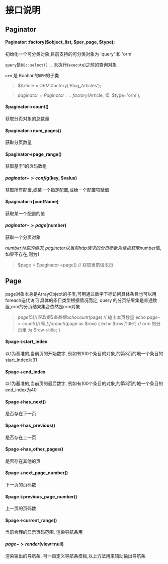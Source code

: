 # 接口说明

## Paginator

#### Paginator::factory($object_list, $per_page, $type);
初始化一个可分类对象,目前支持的可分类对象为 'query' 和 'orm'

`query`是`DB::select()..` 未执行(`execute`)之前的查询对象

`orm`  是 Koahan的`ORM`的子类 

> $Article = ORM::factory('Blog_Articles');

> $paginator = Paginator::factory($Article, 15, $type='orm');


#### $paginator->count() 
获取分页对象的总数量


#### $paginator->num_pages()
获取分页数量

#### $paginator->page_range()
获取基于1的页码数组

#### $paginator->config($key, $value)
获取所有配置,或某一个指定配置,或给一个配置项赋值

#### $paginator->[confName]
获取某一个配置的值

#### $paginator->page($number)
获取一个分页对象

$number 为空的情况, paginator 以当前http请求的分页参数为依据获取$number值,如果不存在,则为1

> $page = $paginator->page() // 获取当前请求页

## Page

page对象本身是ArrayObject的子类,可用通过数字下标访问具体条目也可以用foreach迭代访问
具体的条目类型根据情况而定, query 的分页结果集是普通数组,orm的分页结果集合依然是orm对象

> $page[5] // 获取第5条数据
> echo count($page)  // 输出本页数量
> echo $page->count()  // 同上
> foreach($page as $row) {
>   echo $row['title']   // orm 的分页里 为 $row->title;
> }


#### $page->start_index
以1为基准的,当前页的开始数字, 例如有100个条目的对象,的第3页的地一个条目的start_index为31

#### $page->end_index
以1为基准的,当前页的最后数字, 例如有100个条目的对象,的第3页的地一个条目的end_index为40

#### $page->has_next()
是否存在下一页

#### $page->has_previous()
是否存在上一页

#### $page->has_other_pages()
是否存在其他的页

#### $page->next_page_number()
下一页的页码数

#### $page->previous_page_number()
上一页的页码数

#### $page->current_range()
当前合理的显示页码范围, 渲染导航条用

#### $page->render($view=null)
渲染输出的导航条, 可一自定义导航条模板,以上方法用来辅助输出导航条













